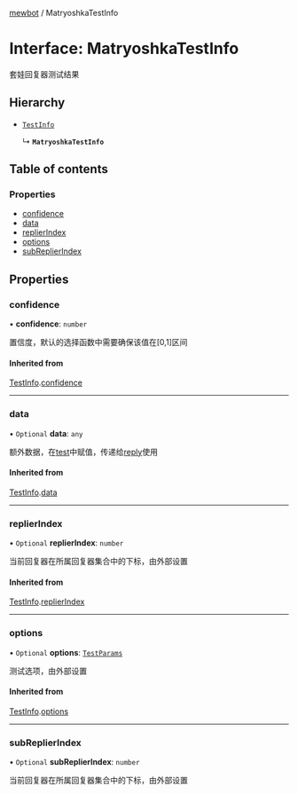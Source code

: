 [mewbot](../README.md) / MatryoshkaTestInfo

# Interface: MatryoshkaTestInfo

套娃回复器测试结果

## Hierarchy

- [`TestInfo`](TestInfo.md)

  ↳ **`MatryoshkaTestInfo`**

## Table of contents

### Properties

- [confidence](MatryoshkaTestInfo.md#confidence)
- [data](MatryoshkaTestInfo.md#data)
- [replierIndex](MatryoshkaTestInfo.md#replierindex)
- [options](MatryoshkaTestInfo.md#options)
- [subReplierIndex](MatryoshkaTestInfo.md#subreplierindex)

## Properties

### confidence

• **confidence**: `number`

置信度，默认的选择函数中需要确保该值在[0,1]区间

#### Inherited from

[TestInfo](TestInfo.md).[confidence](TestInfo.md#confidence)

___

### data

• `Optional` **data**: `any`

额外数据，在[test](../classes/Replier.md#test)中赋值，传递给[reply](../classes/Replier.md#reply)使用

#### Inherited from

[TestInfo](TestInfo.md).[data](TestInfo.md#data)

___

### replierIndex

• `Optional` **replierIndex**: `number`

当前回复器在所属回复器集合中的下标，由外部设置

#### Inherited from

[TestInfo](TestInfo.md).[replierIndex](TestInfo.md#replierindex)

___

### options

• `Optional` **options**: [`TestParams`](TestParams.md)

测试选项，由外部设置

#### Inherited from

[TestInfo](TestInfo.md).[options](TestInfo.md#options)

___

### subReplierIndex

• `Optional` **subReplierIndex**: `number`

当前回复器在所属回复器集合中的下标，由外部设置
